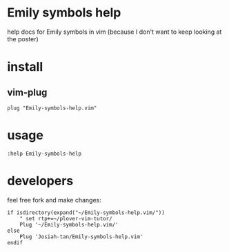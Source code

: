 # Emily symbols help

help docs for Emily symbols in vim (because I don't want to keep looking at the poster)

# install

## vim-plug

```vim
plug "Emily-symbols-help.vim"
```

# usage

```vim
:help Emily-symbols-help
```

# developers

feel free fork and make changes:

```vim
if isdirectory(expand("~/Emily-symbols-help.vim/"))
	" set rtp+=~/plover-vim-tutor/
	Plug '~/Emily-symbols-help.vim/'
else
	Plug 'Josiah-tan/Emily-symbols-help.vim'
endif
```
